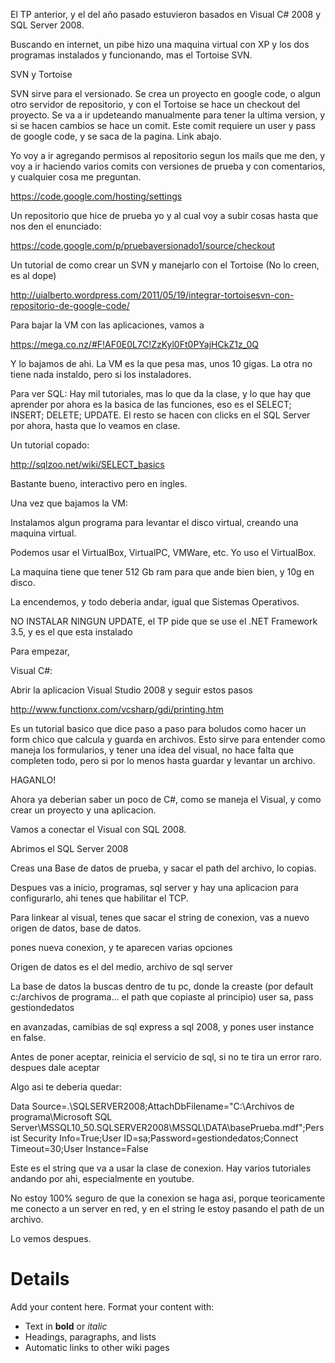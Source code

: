 El TP anterior, y el del año pasado estuvieron basados en Visual C# 2008 y SQL Server 2008.

Buscando en internet, un pibe hizo una maquina virtual con XP y los dos programas instalados y funcionando, mas el Tortoise SVN.

SVN y Tortoise

SVN sirve para el versionado. Se crea un proyecto en google code, o algun otro servidor de repositorio, y con el Tortoise se hace un checkout del proyecto. Se va a ir updeteando manualmente para tener la ultima version, y si se hacen cambios se hace un comit. Este comit requiere un user y pass de google code, y se saca de la pagina. Link abajo.

Yo voy a ir agregando permisos al repositorio segun los mails que me den, y voy a ir haciendo varios comits con versiones de prueba y con comentarios, y cualquier cosa me preguntan.

https://code.google.com/hosting/settings

Un repositorio que hice de prueba yo y al cual voy a subir cosas hasta que nos den el enunciado:

https://code.google.com/p/pruebaversionado1/source/checkout

Un tutorial de como crear un SVN y manejarlo con el Tortoise (No lo creen, es al dope)

http://uialberto.wordpress.com/2011/05/19/integrar-tortoisesvn-con-repositorio-de-google-code/


Para bajar la VM con las aplicaciones, vamos a

https://mega.co.nz/#F!AF0E0L7C!ZzKyl0Ft0PYajHCkZ1z_0Q

Y lo bajamos de ahi. La VM es la que pesa mas, unos 10 gigas. La otra no tiene nada instaldo, pero si los instaladores.

Para ver SQL:
Hay mil tutoriales, mas lo que da la clase, y lo que hay que aprender por ahora es la basica de las funciones, eso es el SELECT; INSERT; DELETE; UPDATE. El resto se hacen con clicks en el SQL Server por ahora, hasta que lo veamos en clase.

Un tutorial copado:

http://sqlzoo.net/wiki/SELECT_basics

Bastante bueno, interactivo pero en ingles.


Una vez que bajamos la VM:

Instalamos algun programa para levantar el disco virtual, creando una maquina virtual.

Podemos usar el VirtualBox, VirtualPC, VMWare, etc. Yo uso el VirtualBox.

La maquina tiene que tener 512 Gb ram para que ande bien bien, y 10g en disco.

La encendemos, y todo deberia andar, igual que Sistemas Operativos.

NO INSTALAR NINGUN UPDATE, el TP pide que se use el .NET Framework 3.5, y es el que esta instalado

Para empezar,

Visual C#:

Abrir la aplicacion Visual Studio 2008 y seguir estos pasos

http://www.functionx.com/vcsharp/gdi/printing.htm

Es un tutorial basico que dice paso a paso para boludos como hacer un form chico que calcula y guarda en archivos. Esto sirve para entender como maneja los formularios, y tener una idea del visual, no hace falta que completen todo, pero si por lo menos hasta guardar y levantar un archivo.

HAGANLO!


Ahora ya deberian saber un poco de C#, como se maneja el Visual, y como crear un proyecto y una aplicacion.

Vamos a conectar el Visual con SQL 2008.

Abrimos el SQL Server 2008

Creas una Base de datos de prueba,  y sacar el path del archivo, lo copias.

Despues vas a inicio, programas, sql server y hay una aplicacion para configurarlo, ahi tenes que habilitar el TCP.


Para linkear al visual, tenes que sacar el string de conexion, vas a nuevo origen de  datos, base de datos.

pones nueva conexion, y te aparecen varias opciones

Origen de datos es el del medio, archivo de sql server

La base de datos la buscas dentro de tu pc, donde la creaste (por default c:/archivos de programa... el path que copiaste al principio)
user sa, pass gestiondedatos

en avanzadas, camibias de sql express a sql 2008, y pones user instance en false.

Antes de poner aceptar, reinicia el servicio de sql, si no te tira un error raro. despues dale aceptar

Algo asi te deberia quedar:

Data Source=.\SQLSERVER2008;AttachDbFilename="C:\Archivos de programa\Microsoft SQL
Server\MSSQL10\_50.SQLSERVER2008\MSSQL\DATA\basePrueba.mdf";Persist Security Info=True;User ID=sa;Password=gestiondedatos;Connect Timeout=30;User Instance=False

Este es el string que va a usar la clase de conexion. Hay varios tutoriales andando por ahi, especialmente en youtube.

No estoy 100% seguro de que la conexion se haga asi, porque teoricamente me conecto a un server en red, y en el string le estoy pasando el path de un archivo.

Lo vemos despues.


# Details #

Add your content here.  Format your content with:
  * Text in **bold** or _italic_
  * Headings, paragraphs, and lists
  * Automatic links to other wiki pages